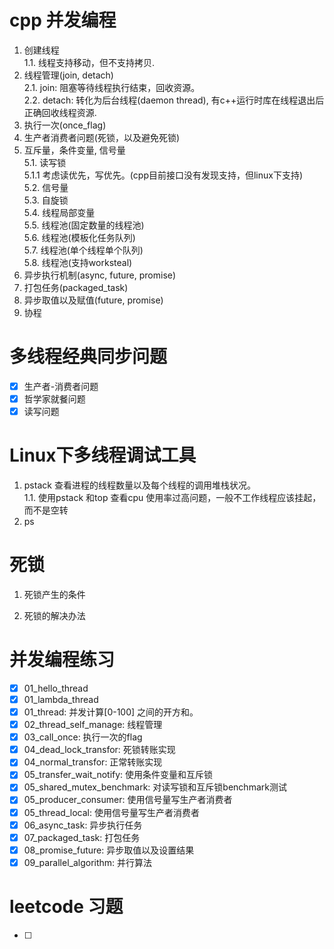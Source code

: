 cpp 并发编程
=============

1. 创建线程  
  1.1. 线程支持移动，但不支持拷贝.
2. 线程管理(join, detach)  
  2.1. join: 阻塞等待线程执行结束，回收资源。    
  2.2. detach: 转化为后台线程(daemon thread), 有c++运行时库在线程退出后正确回收线程资源.    
3. 执行一次(once_flag)
4. 生产者消费者问题(死锁，以及避免死锁)
5. 互斥量，条件变量, 信号量  
  5.1. 读写锁  
      5.1.1 考虑读优先，写优先。(cpp目前接口没有发现支持，但linux下支持)          
  5.2. 信号量   
  5.3. 自旋锁   
  5.4. 线程局部变量    
  5.5. 线程池(固定数量的线程池)     
  5.6. 线程池(模板化任务队列)    
  5.7. 线程池(单个线程单个队列)    
  5.8. 线程池(支持worksteal)    
6. 异步执行机制(async, future, promise)
7. 打包任务(packaged_task)
8. 异步取值以及赋值(future, promise)
9. 协程


多线程经典同步问题
=============
- [x] 生产者-消费者问题
- [x] 哲学家就餐问题
- [x] 读写问题

Linux下多线程调试工具
=============
1. pstack 查看进程的线程数量以及每个线程的调用堆栈状况。    
  1.1. 使用pstack 和top 查看cpu 使用率过高问题，一般不工作线程应该挂起，而不是空转    
2. ps   

死锁
=============
1. 死锁产生的条件

2. 死锁的解决办法

并发编程练习
=============
- [x] 01_hello_thread
- [x] 01_lambda_thread
- [x] 01_thread: 并发计算[0-100] 之间的开方和。
- [x] 02_thread_self_manage: 线程管理
- [x] 03_call_once: 执行一次的flag 
- [x] 04_dead_lock_transfor: 死锁转账实现
- [x] 04_normal_transfor: 正常转账实现
- [x] 05_transfer_wait_notify: 使用条件变量和互斥锁
- [x] 05_shared_mutex_benchmark: 对读写锁和互斥锁benchmark测试
- [x] 05_producer_consumer: 使用信号量写生产者消费者
- [x] 05_thread_local: 使用信号量写生产者消费者
- [x] 06_async_task: 异步执行任务
- [x] 07_packaged_task: 打包任务
- [x] 08_promise_future: 异步取值以及设置结果
- [x] 09_parallel_algorithm: 并行算法

leetcode 习题
=============
- [ ]  
